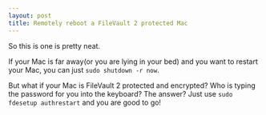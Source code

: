 ```yaml
---
layout: post
title: Remotely reboot a FileVault 2 protected Mac
---
```

<p>So this is one is pretty neat. 
	
If your Mac is far away(or you are lying in your bed) and you want to restart your Mac, you can just <code>sudo shutdown -r now</code>. </p>

<p>But what if your Mac is FileVault 2 protected and encrypted? Who is typing the password for you into the keyboard?
The answer? Just use <code>sudo fdesetup authrestart</code> and you are good to go!</p>

